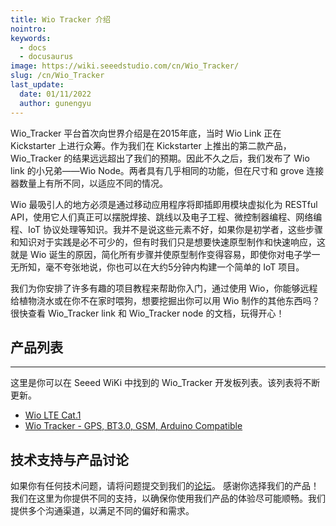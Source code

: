 ```yaml
---
title: Wio Tracker 介绍
nointro:
keywords:
  - docs
  - docusaurus
image: https://wiki.seeedstudio.com/cn/Wio_Tracker/
slug: /cn/Wio_Tracker
last_update:
  date: 01/11/2022
  author: gunengyu
---
```


Wio_Tracker 平台首次向世界介绍是在2015年底，当时 Wio Link 正在 Kickstarter 上进行众筹。作为我们在 Kickstarter 上推出的第二款产品，Wio_Tracker 的结果远远超出了我们的预期。因此不久之后，我们发布了 Wio link 的小兄弟——Wio Node。两者具有几乎相同的功能，但在尺寸和 grove 连接器数量上有所不同，以适应不同的情况。

Wio 最吸引人的地方必须是通过移动应用程序将即插即用模块虚拟化为 RESTful API，使用它人们真正可以摆脱焊接、跳线以及电子工程、微控制器编程、网络编程、IoT 协议处理等知识。我并不是说这些元素不好，如果你是初学者，这些步骤和知识对于实践是必不可少的，但有时我们只是想要快速原型制作和快速响应，这就是 Wio 诞生的原因，简化所有步骤并使原型制作变得容易，即使你对电子学一无所知，毫不夸张地说，你也可以在大约5分钟内构建一个简单的 IoT 项目。

我们为你安排了许多有趣的项目教程来帮助你入门，通过使用 Wio，你能够远程给植物浇水或在你不在家时喂狗，想要挖掘出你可以用 Wio 制作的其他东西吗？很快查看 Wio_Tracker link 和 Wio_Tracker node 的文档，玩得开心！


## 产品列表
---

这里是你可以在 Seeed WiKi 中找到的 Wio_Tracker 开发板列表。该列表将不断更新。

- [Wio LTE Cat.1](https://wiki.seeedstudio.com/cn/Wio_LTE_Cat.1/)
- [Wio Tracker - GPS, BT3.0, GSM, Arduino Compatible](https://wiki.seeedstudio.com/cn/wio_gps_board/)


## 技术支持与产品讨论
如果你有任何技术问题，请将问题提交到我们的[论坛](http://forum.seeedstudio.com/)。
感谢你选择我们的产品！我们在这里为你提供不同的支持，以确保你使用我们产品的体验尽可能顺畅。我们提供多个沟通渠道，以满足不同的偏好和需求。

<div class="button_tech_support_container">
<a href="https://forum.seeedstudio.com/" class="button_forum"></a> 
<a href="https://www.seeedstudio.com/contacts" class="button_email"></a>
</div>

<div class="button_tech_support_container">
<a href="https://discord.gg/eWkprNDMU7" class="button_discord"></a> 
<a href="https://github.com/Seeed-Studio/wiki-documents/discussions/69" class="button_discussion"></a>
</div>